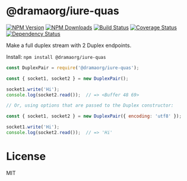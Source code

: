 @dramaorg/iure-quas
==============

[![NPM Version](https://img.shields.io/npm/v/@dramaorg/iure-quas.svg?style=flat)](https://npmjs.org/package/@dramaorg/iure-quas)
[![NPM Downloads](https://img.shields.io/npm/dm/@dramaorg/iure-quas.svg?style=flat)](https://npmjs.org/package/@dramaorg/iure-quas)
[![Build Status](https://travis-ci.org/addaleax/@dramaorg/iure-quas.svg?style=flat&branch=master)](https://travis-ci.org/addaleax/@dramaorg/iure-quas?branch=master)
[![Coverage Status](https://coveralls.io/repos/addaleax/@dramaorg/iure-quas/badge.svg?branch=master)](https://coveralls.io/r/addaleax/@dramaorg/iure-quas?branch=master)
[![Dependency Status](https://david-dm.org/addaleax/@dramaorg/iure-quas.svg?style=flat)](https://david-dm.org/addaleax/@dramaorg/iure-quas)

Make a full duplex stream with 2 Duplex endpoints.

Install:
`npm install @dramaorg/iure-quas`

```js
const DuplexPair = require('@dramaorg/iure-quas');

const { socket1, socket2 } = new DuplexPair();

socket1.write('Hi');
console.log(socket2.read());  // => <Buffer 48 69>

// Or, using options that are passed to the Duplex constructor:

const { socket1, socket2 } = new DuplexPair({ encoding: 'utf8' });

socket1.write('Hi');
console.log(socket2.read());  // => 'Hi'
```

License
=======

MIT
